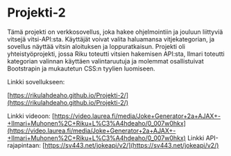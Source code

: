 # Projekti-2

Tämä projekti on verkkosovellus, joka hakee ohjelmointiin ja jouluun liittyviä vitsejä vitsi-API:sta. Käyttäjät voivat valita haluamansa vitjekategorian, ja sovellus näyttää vitsin aloituksen ja loppuratkaisun. Projekti oli yhteistyöprojekti, jossa Riku toteutti vitsien hakemisen API:sta, Ilmari toteutti kategorian valinnan käyttäen valintaruutuja ja molemmat osallistuivat Bootstrapin ja mukautetun CSS:n tyylien luomiseen.

Linkki sovellukseen:

[https://rikulahdeaho.github.io/Projekti-2/](https://rikulahdeaho.github.io/Projekti-2/)

Linkki videoon:
[https://video.laurea.fi/media/Joke+Generator+2a+AJAX+-+Ilmari+Muhonen%2C+Riku+L%C3%A4hdeaho/0_007w0hkx](https://video.laurea.fi/media/Joke+Generator+2a+AJAX+-+Ilmari+Muhonen%2C+Riku+L%C3%A4hdeaho/0_007w0hkx)
Linkki API-rajapintaan:
[https://sv443.net/jokeapi/v2/](https://sv443.net/jokeapi/v2/)
